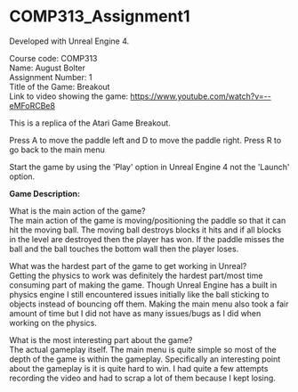 # COMP313_Assignment1

Developed with Unreal Engine 4.  

Course code: COMP313  
Name: August Bolter  
Assignment Number: 1  
Title of the Game: Breakout  
Link to video showing the game:  https://www.youtube.com/watch?v=--eMFoRCBe8

This is a replica of the Atari Game Breakout.  

Press A to move the paddle left and D to move the paddle right. Press R to go back to the main menu  
  
Start the game by using the 'Play' option in Unreal Engine 4 not the 'Launch' option.  
  
**Game Description:**   
  
  
What is the main action of the game?  
The main action of the game is moving/positioning the paddle so that it can hit the moving ball. The moving ball destroys blocks it hits and if all blocks in the level are destroyed then the player has won. If the paddle misses the ball and the ball touches the bottom wall then the player loses.  
  
What was the hardest part of the game to get working in Unreal?  
Getting the physics to work was definitely the hardest part/most time consuming part of making the game. Though Unreal Engine has a built in physics engine I still encountered issues initially like the ball sticking to objects instead of bouncing off them. Making the main menu also took a fair amount of time but I did not have as many issues/bugs as I did when working on the physics.  
  
What is the most interesting part about the game?  
The actual gameplay itself. The main menu is quite simple so most of the depth of the game is within the gameplay. Specifically an interesting point about the gameplay is it is quite hard to win. I had quite a few attempts recording the video and had to scrap a lot of them because I kept losing. 
